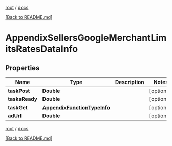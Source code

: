 [root](./../ "root") / [docs](./ "docs")

[[Back to README.md]](./../README.md "[Back to README.md]")

# AppendixSellersGoogleMerchantLimitsRatesDataInfo

## Properties

| Name | Type | Description | Notes |
|------------ | ------------- | ------------- | -------------|
|**taskPost** | **Double** |  |  [optional] |
|**tasksReady** | **Double** |  |  [optional] |
|**taskGet** | [**AppendixFunctionTypeInfo**](AppendixFunctionTypeInfo.md) |  |  [optional] |
|**adUrl** | **Double** |  |  [optional] |

[root](./../ "root") / [docs](./ "docs")

[[Back to README.md]](./../README.md "[Back to README.md]")